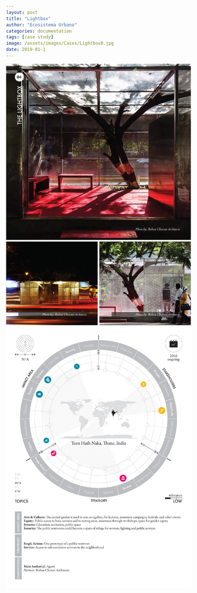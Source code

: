 ```yaml
---
layout: post
title: "Lightbox"
author: "Ecosistema Urbano"
categories: documentation
tags: [case study]
image: /assets/images/Cases/Lightbox0.jpg
date: 2019-01-1
---
```


![Lightbox0](/assets/images/Cases/Lightbox0.jpg)
![Lightbox1](/assets/images/Cases/Lightbox1.jpg)
